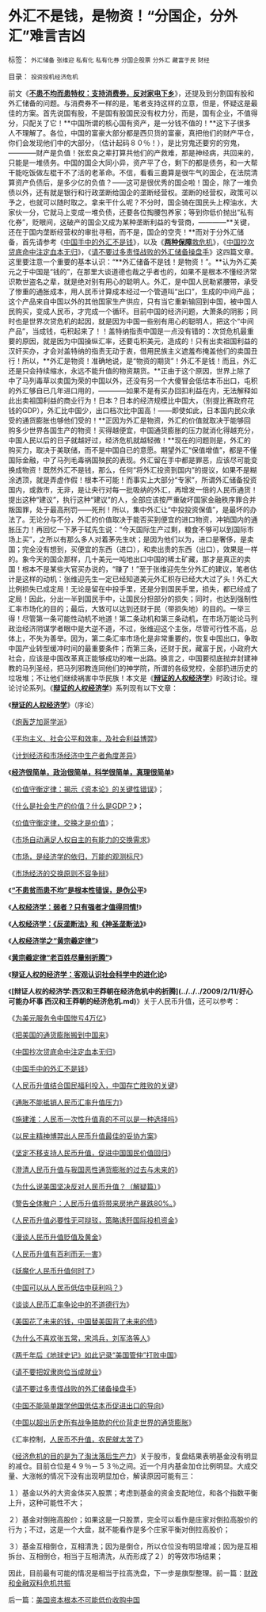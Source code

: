 # 外汇不是钱，是物资！“分国企，分外汇”难言吉凶

标签： `外汇储备` `张维迎` `私有化` `私有化券` `分国企股票` `分外汇` `藏富于民` `财经` 

目录： `投资投机经济危机`

前文《[**不患不均而患特权：支持消费券，反对家电下乡**](http://blog.sina.com.cn/s/blog_5563a64d0100bwh8.html)》，还提及到分割国有股和外汇储备的问题。与消费券不一样的是，笔者支持这样的立意，但是，怀疑这是最佳的方案。首先说国有股，不是国有股国民没有权力分，而是，国有企业，不值得分，只配关了它！**中国所谓的核心国有资产，是一分钱不值的！**这下子很多人不理解了。各位，中国的富豪大部分都是西贝货的富豪，真把他们的财产平仓，你们会发现他们中的大部分，（估计起码８０％！），是比穷鬼还要穷的穷鬼，————财产是负值！张宏良之辈打算共他们的产救难，那是神经病，共回来的，只能是一堆债务。中国的国企大同小异，资产平了仓，剩下的都是债务，和一大帮干能吃饭做左棍干不了活的老革命。不信，看看三鹿算是很牛气的国企，在法院清算资产负债后，是多少亿的负值？——这可是很优秀的国企啦！国企，除了一堆负债以外，还有就是银行和行政垄断给国企的垄断经营权。垄断的经营权，政策可以予之，也就可以随时取之。拿来干什么呢？不分时，国企骑在国民头上榨油水，大家伙一分，它就马上变成一堆负债，还要各位掏腰包养家；等到你低价抛出“私有化券”，贬眼间，这破产的国企又成为某种垄断利益的专营商，————**关键，还在于国内垄断经营权的审批寻租，而不是，国企的空壳！**而对于分外汇储备，首先请参考《[中国手中的外汇不是钱](../../../2008/7/17/在中国手中的外汇不是钱.md)》，以及《[**两种保障**救危机](../../../2008/11/21/两种保障救危机——中国经济发展的含义.md)》，《[中国抄次贷底命中注定血本无归](../../../2008/2/28/金融规律注定中国“抄次贷底”将全军覆没.md)》，《[请不要过多责怪战败的外汇储备操盘手](../../../2008/7/21/中国索罗斯做空美元剪美国人羊毛惨败的货币战争.md)》这四篇文章。这里要注意一个重要的基本认识：“**外汇储备不是钱！是物资！”。**认为外汇美元之于中国是“钱的”，在那里大谈道德也哉之乎者也的，如果不是根本不懂经济常识欺世盗名之辈，就是绝对别有用心的聪明人。外汇，是中国人民勒紧腰带，承受了惨重的通胀成本，用人民币计算成本经过一个管道叫“出口”，生成的中间产品；这个产品来自中国以外的其他国家生产供应，只有当它重新输回到中国，被中国人民购买，变成人民币，才完成一个循环。目前中国的经济问题，大萧条的阴影；同时也是世界次贷危机的起因，就是因为中国一些别有用心的聪明人，把这个“中间产品”，当成钱，屯积起来了！！盖特纳指责中国是一点没有错的：次贷危机最重要的原因，就是因为中国操纵汇率，还要屯积美元，造成的！只有出卖祖国利益的汉奸买办，才会对盖特纳的指责无动于衷，借用民族主义遮羞布掩盖他们的卖国丑行！所以，**外汇是物资！准确地说，是“物资的期货”！外汇不是钱！而且，外汇还是只会持续缩水，永远不能升值的物资期货。**正由于这个原因，世界上除了中了马列毒草以卖国为荣的中国以外，还没有另一个大傻冒会低估本币出口，屯积的外汇够自已几年进口用的，————如果不是有买办回扣利益在内，无法解释如此出卖祖国利益的商业行为！日本？日本的经济规模比中国大，（别提比赛政府花钱的GDP），外汇比中国少，出口档次比中国高！——即使如此，日本国内民众承受的通货膨胀也够他们受的！**正因为外汇是物资，外汇的价值就取决于能够回购多少世界各国生产的物资！买得越便宜，中国通货膨胀的压力就消化得越充分，中国人民以后的日子就越好过，经济危机就越轻微！**现在的问题则是，外汇的购买力，取决于美联储，而不是中国自已的意愿。期望外汇“保值增值”，都是不懂国际金融，中了马列毛毒祸国殃民的表现。外汇留在手中都是罪恶，应该尽可能变换成物资！既然外汇不是钱，那么，任何“将外汇投资到国内”的提议，如果不是糊涂透顶，就是弄虚作假！根本不可能！而事实上大部分“专家”，所谓外汇储备投资国内，或救市，无非，是让央行对每一批吸纳的外汇，再增发一倍的人民币通货！提出这种“建议”，执行这种“建议”的人，全部应该按严重破坏国家金融秩序罪合并叛国罪，处于最高刑罚——死刑！所以，集中外汇让“中投投资保值”，是最坏的办法了。无论分与不分，外汇的价值取决于能否买到便宜的进口物资，冲销国内的通胀压力！再回忆一下茅于轼先生说：“今天国际生产过剩，粮食不够可以到国际市场上买”，之所以有那么多人对着茅先生吠；是因为他们以为，进口是奢侈，是卖国；完全没有想到，买便宜的东西（进口），和卖出贵的东西（出口），效果是一样的。象今天的国企那样，几十美元一吨地出口中国的稀土矿藏，那才是真正的卖国！根本不是某些大官买办说的，“赚了！”至于张维迎先生分外汇的建议，笔者估计是这样的动机：张维迎先生一定已经知道美元外汇积存已经大大过了头！外汇大比例损失已成定局！无论是留在中投手里，还是分到国民手里，损失，都已经成了定局！因此，分出一半到国民手中，让国民分担部分的损失；同时，也达到强制性汇率市场化的目的；最后，大致可以达到还财于民（带损失地）的目的。一举三得！尽管第一条可能性动机不地道！第二条动机和第三条动机，在市场万能论马列政治经济阴谋学者眼中是大逆不道，不过，张维迎这个主张，尽管可行性不高，总体上，不失为善举。因为，第二条汇率市场化是非常重要的，恢复中国出口，争取中国产业转型缓冲时间的最重要条件；而第三条，还财于民，藏富于民，小政府大社会，应该是中国改革真正能够成功的唯一出路。换言之，中国要彻底抛弃封建神教的马列圣经，把马列邪教连同他们的神学院，所谓的各级党校，全部扔进历史的垃圾堆；不让他们继续祸害中华民族！本文是《[**辩证的人权经济学**](../../../2009/2/6/人权经济学.md)》时政讨论。理论讨论系列。《[**辩证的人权经济学**](../../../2009/2/6/人权经济学.md)》系列现有以下文章：

《[**辩证的人权经济学**](../../../2009/2/6/人权经济学.md)》（序论）

《[炮轰芝加哥学派](../../../2009/2/2/炮轰芝加哥学派.md)》

《[平均主义、社会公平和效率，及社会利益博羿](../../../2009/1/29/平均主义、社会公平和效率，及社会利益博羿.md)》

《[计划经济和市场经济中生产者角度差异](../../../2009/1/22/计划经济和市场经济中的生产者角色差异.md)》

《[**经济很简单，政治很简单，科学很简单，真理很简单**](../../../2009/1/24/经济很简单，政治很简单，科学很简单，真理很简单.md)》

《[价值守衡定律：揭示《资本论》的关键性错误](../../../2008/7/26/什么是生产的价值？揭示《资本论》的关键性错误.md)》；

《[什么是社会生产的价值？什么是GDP？](../../../2008/7/6/什么是社会生产的价值？什么是GDP？.md)》；

《[价值守衡定律，交换才是价值](../../../2008/8/25/价值守恒定律：交换决定价值，政府采购与泡沫GDP.md)》；

《[市场自动满足人权自主的有能力的交换需求](../../../2009/2/1/市场自动满足人权自主的有能力的交换需求.md)》

《[市场，是经济学的依归，万能的观测标尺](../../../2009/2/3/市场，是经济学的依归，万能的观测标尺.md)》

《[市场经济的交换原则不容争辩](../../../2009/2/5/市场经济的自由交换原则不容争辩.md)》

《[**“不患贫而患不均”是根本性错误，是伪公平**](../../../2009/2/7/“不患贫而患不均”是伪公平，是特权化，社会等级化.md)》

《[**人权经济学：弱者？只有强者才值得同情!**](../../../2009/2/7/人权经济学：弱者？只有强者才值得同情!.md)》

《[**人权经济学：《反垄断法》和《神圣垄断法》**](../../../2009/2/8/人权经济学：《反垄断法》和《神圣垄断法》.md)》

《[**人权经济学之“黄宗羲定律”**](../../../2009/2/9/人权经济学之“黄宗羲定律”.md)》

《**[**黄宗羲定律“老百姓尽量别折腾”**](../../../2009/2/9/黄宗羲定律“老百姓尽量别折腾”.md)**》

《[**辩证人权的经济学：客观认识社会科学中的进化论**](../../../2009/2/10/理直气壮做好人，快快乐乐赚大钱.md)》

《**[**辩证人权的经济学**:西汉和王莽朝在经济危机中的折腾](../../../2009/2/11/好心可能办坏事 西汉和王莽朝的经济危机.md)**》关于人民币升值，还可以参考：

《[为美元服务令中国惨亏4万亿](../../../2008/7/16/操纵汇率赚美元再借给美国用惨亏４万亿.md)》

《[把美国的通货膨胀搬到中国来](../../../2007/12/3/人民币升值与我国恶性通货膨胀的“不正当关系“.md)》

《[中国抄次贷底命中注定血本无归](../../../2008/2/28/金融规律注定中国“抄次贷底”将全军覆没.md)》

《[中国手中的外汇不是钱](../../../2008/7/17/在中国手中的外汇不是钱.md)》

《[人民币升值结合国民福利投入，中国存亡胜败的关键](../../../2007/11/25/人民币升值结合国民福利投入，中国存亡胜败的关键.md)》

《[通胀不能抵销人民币汇率升值压力](../../../2008/7/24/通胀不能抵销人民币汇率升值压力.md)》

《[施建淮：人民币一次性升值真的不可以是一种选择吗](../../../2007/12/6/施建淮：人民币一次性升值真的不可以是一种选择吗.md)》

《[以民主精神博羿出人民币升值最佳的妥协方案](../../../2008/4/13/民主方式博羿出人民币升值最佳的妥协方案.md)》

《[坚定不移支持人民币升值，促进中国国民价值回归](../../../2008/4/12/人民币升值和中国的经济增长.md)》

《[澄清人民币升值与我国恶性通货膨胀的过去与未来的](../../../2007/12/3/人民币升值与我国恶性通货膨胀的“不正当关系“.md)》

《[为什么说美国坚决反对人民币升值？（解疑篇）](../../../2007/11/30/美国一直坚决反对人民币升值？.md)》

《[警告全体散户：人民币升值将带来房地产暴跌80%。](../../../2007/10/31/人民币升值将带来房地产暴跌80%。.md)》

《[人民币升值必要性无可辩驳，策略诱歼国际投机资金](../../../2007/10/28/人民币升值必要性无可辩驳，策略诱歼国际投机资金.md)》

《[漫谈人民币升值贬值及黄金](../../../2007/10/28/漫谈人民币升值贬值及黄金及刘军洛宋鸿兵阴谋论.md)》

《[人民币升值有百利而无一害](../../../2007/10/28/人民币升值有百利而无一害.md)》

《[妖魔化人民币升值何时了](../../../2007/8/31/妖魔化人民币升值何时了，损失知多少.md)》

《[中国可以从人民币低估中获利吗？](../../../2007/12/8/中国可以从人民币低估中获利吗？.md)》

《[谈谈人民币汇率争论中的不道德行为](../../../2007/12/1/以爱国的名义坚决反对人民币升值.md)》

《[美国花了未来的钱，中国替美国背了未来的债](../../../2008/10/9/美国花了未来的钱，中国替美国背了未来的债.md)》

《[为什么不喜欢张五常，宋鸿兵，刘军洛等人](../../../2008/9/2/不喜欢张五常，朗咸平，宋鸿兵，刘军洛等人的阴谋论.md)》

《[两千年后《地球史记》如此记录“美国管仲”打败中国](../../../2008/7/31/“美国管仲”轻松“打败”了中国.md)》

《[请不要把奴隶岗位当成就业](../../../2008/7/25/请不要把奴隶岗位当成就业.md)》

《[请不要过多责怪战败的外汇储备操盘手](../../../2008/7/21/中国索罗斯做空美元剪美国人羊毛惨败的货币战争.md)》

《[中国不能简单跟学他国低估本币促进出口的导向](../../../2008/7/18/中国不能简单跟学他国低估本币促进出口的导向.md)》

《[中国以超出历史所有战争赔款的代价背走世界的通货膨胀](../../../2007/11/26/中国以超出历史所有战争损失的代价背走了世界通胀.md)》

《汇率控制，[人民币不升值，农民就太苦了](../../../2007/11/18/绝症中的国企，人民币不升值，农民就太苦了.md)》

《[经济危机的目的是为了淘汰落后生产力](../../../2009/2/13/财政和金融双料危机共振.md)》关于股市，复盘结果表明基金没有明显的减仓。目前仓位是４９％－５３％之间。近一个月内基金加仓比例明显。大成交量、大涨帐的情况下没有出现明显加仓，解读原因可能有三：

１）基金以外的大资金体买入股票；考虑到基金的资金支配地位，和各个指数平衡上升，这种可能性不大；

２）基金对倒拖高股价；如果这是一只股票，完全可以看作是庄家对倒拉高股价的行为；不过，这是一个大盘，就不能看作是多个庄家平衡对倒拉高股价；

３）基金互相倒仓，互相清洗；因为是倒仓，所以仓位没有明显增减；因为是互相拆台、互相倒仓，相当于互相清洗，从而形成了２）的等效市场结果；



因此，目前最有可能的情况是相当于拉高洗盘，下一步是旗型整理。前一篇：[财政和金融双料危机共振](../../../2009/2/13/财政和金融双料危机共振.md)

后一篇：[美国资本根本不可能低价收购中国](../../../2009/2/15/美国资本根本不可能低价收购中国.md)